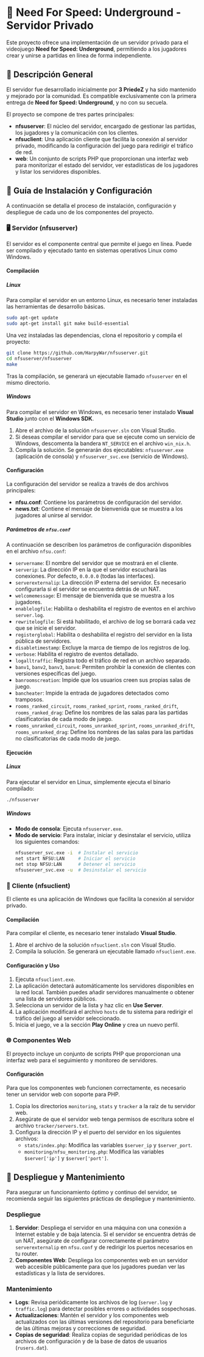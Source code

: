 # 🏁 Need For Speed: Underground - Servidor Privado

Este proyecto ofrece una implementación de un servidor privado para el videojuego **Need for Speed: Underground**, permitiendo a los jugadores crear y unirse a partidas en línea de forma independiente.

## 📜 Descripción General

El servidor fue desarrollado inicialmente por **3 PriedeZ** y ha sido mantenido y mejorado por la comunidad. Es compatible exclusivamente con la primera entrega de **Need for Speed: Underground**, y no con su secuela.

El proyecto se compone de tres partes principales:

- **nfsuserver**: El núcleo del servidor, encargado de gestionar las partidas, los jugadores y la comunicación con los clientes.
- **nfsuclient**: Una aplicación cliente que facilita la conexión al servidor privado, modificando la configuración del juego para redirigir el tráfico de red.
- **web**: Un conjunto de scripts PHP que proporcionan una interfaz web para monitorizar el estado del servidor, ver estadísticas de los jugadores y listar los servidores disponibles.

## 🚀 Guía de Instalación y Configuración

A continuación se detalla el proceso de instalación, configuración y despliegue de cada uno de los componentes del proyecto.

### 🖥️ Servidor (nfsuserver)

El servidor es el componente central que permite el juego en línea. Puede ser compilado y ejecutado tanto en sistemas operativos Linux como Windows.

#### Compilación

##### Linux

Para compilar el servidor en un entorno Linux, es necesario tener instaladas las herramientas de desarrollo básicas.

```bash
sudo apt-get update
sudo apt-get install git make build-essential
```

Una vez instaladas las dependencias, clona el repositorio y compila el proyecto:

```bash
git clone https://github.com/HarpyWar/nfsuserver.git
cd nfsuserver/nfsuserver
make
```

Tras la compilación, se generará un ejecutable llamado `nfsuserver` en el mismo directorio.

##### Windows

Para compilar el servidor en Windows, es necesario tener instalado **Visual Studio** junto con el **Windows SDK**.

1.  Abre el archivo de la solución `nfsuserver.sln` con Visual Studio.
2.  Si deseas compilar el servidor para que se ejecute como un servicio de Windows, descomenta la bandera `NT_SERVICE` en el archivo `win_nix.h`.
3.  Compila la solución. Se generarán dos ejecutables: `nfsuserver.exe` (aplicación de consola) y `nfsuserver_svc.exe` (servicio de Windows).

#### Configuración

La configuración del servidor se realiza a través de dos archivos principales:

-   **nfsu.conf**: Contiene los parámetros de configuración del servidor.
-   **news.txt**: Contiene el mensaje de bienvenida que se muestra a los jugadores al unirse al servidor.

##### Parámetros de `nfsu.conf`

A continuación se describen los parámetros de configuración disponibles en el archivo `nfsu.conf`:

-   `servername`: El nombre del servidor que se mostrará en el cliente.
-   `serverip`: La dirección IP en la que el servidor escuchará las conexiones. Por defecto, `0.0.0.0` (todas las interfaces).
-   `serverexternalip`: La dirección IP externa del servidor. Es necesario configurarla si el servidor se encuentra detrás de un NAT.
-   `welcomemessage`: El mensaje de bienvenida que se muestra a los jugadores.
-   `enablelogfile`: Habilita o deshabilita el registro de eventos en el archivo `server.log`.
-   `rewritelogfile`: Si está habilitado, el archivo de log se borrará cada vez que se inicie el servidor.
-   `registerglobal`: Habilita o deshabilita el registro del servidor en la lista pública de servidores.
-   `disabletimestamp`: Excluye la marca de tiempo de los registros de log.
-   `verbose`: Habilita el registro de eventos detallado.
-   `logalltraffic`: Registra todo el tráfico de red en un archivo separado.
-   `banv1`, `banv2`, `banv3`, `banv4`: Permiten prohibir la conexión de clientes con versiones específicas del juego.
-   `banroomscreation`: Impide que los usuarios creen sus propias salas de juego.
-   `bancheater`: Impide la entrada de jugadores detectados como tramposos.
-   `rooms_ranked_circuit`, `rooms_ranked_sprint`, `rooms_ranked_drift`, `rooms_ranked_drag`: Define los nombres de las salas para las partidas clasificatorias de cada modo de juego.
-   `rooms_unranked_circuit`, `rooms_unranked_sprint`, `rooms_unranked_drift`, `rooms_unranked_drag`: Define los nombres de las salas para las partidas no clasificatorias de cada modo de juego.

#### Ejecución

##### Linux

Para ejecutar el servidor en Linux, simplemente ejecuta el binario compilado:

```bash
./nfsuserver
```

##### Windows

-   **Modo de consola**: Ejecuta `nfsuserver.exe`.
-   **Modo de servicio**: Para instalar, iniciar y desinstalar el servicio, utiliza los siguientes comandos:
    ```bash
    nfsuserver_svc.exe -i  # Instalar el servicio
    net start NFSU:LAN     # Iniciar el servicio
    net stop NFSU:LAN      # Detener el servicio
    nfsuserver_svc.exe -u  # Desinstalar el servicio

### 🚗 Cliente (nfsuclient)

El cliente es una aplicación de Windows que facilita la conexión al servidor privado.

#### Compilación

Para compilar el cliente, es necesario tener instalado **Visual Studio**.

1.  Abre el archivo de la solución `nfsuclient.sln` con Visual Studio.
2.  Compila la solución. Se generará un ejecutable llamado `nfsuclient.exe`.

#### Configuración y Uso

1.  Ejecuta `nfsuclient.exe`.
2.  La aplicación detectará automáticamente los servidores disponibles en la red local. También puedes añadir servidores manualmente o obtener una lista de servidores públicos.
3.  Selecciona un servidor de la lista y haz clic en **Use Server**.
4.  La aplicación modificará el archivo `hosts` de tu sistema para redirigir el tráfico del juego al servidor seleccionado.
5.  Inicia el juego, ve a la sección **Play Online** y crea un nuevo perfil.

### 🌐 Componentes Web

El proyecto incluye un conjunto de scripts PHP que proporcionan una interfaz web para el seguimiento y monitoreo de servidores.

#### Configuración

Para que los componentes web funcionen correctamente, es necesario tener un servidor web con soporte para PHP.

1.  Copia los directorios `monitoring`, `stats` y `tracker` a la raíz de tu servidor web.
2.  Asegúrate de que el servidor web tenga permisos de escritura sobre el archivo `tracker/servers.txt`.
3.  Configura la dirección IP y el puerto del servidor en los siguientes archivos:
    -   `stats/index.php`: Modifica las variables `$server_ip` y `$server_port`.
    -   `monitoring/nfsu_monitoring.php`: Modifica las variables `$server['ip']` y `$server['port']`.

## 🚀 Despliegue y Mantenimiento

Para asegurar un funcionamiento óptimo y continuo del servidor, se recomienda seguir las siguientes prácticas de despliegue y mantenimiento.

### Despliegue

1.  **Servidor**: Despliega el servidor en una máquina con una conexión a Internet estable y de baja latencia. Si el servidor se encuentra detrás de un NAT, asegúrate de configurar correctamente el parámetro `serverexternalip` en `nfsu.conf` y de redirigir los puertos necesarios en tu router.
2.  **Componentes Web**: Despliega los componentes web en un servidor web accesible públicamente para que los jugadores puedan ver las estadísticas y la lista de servidores.

### Mantenimiento

-   **Logs**: Revisa periódicamente los archivos de log (`server.log` y `traffic.log`) para detectar posibles errores o actividades sospechosas.
-   **Actualizaciones**: Mantén el servidor y los componentes web actualizados con las últimas versiones del repositorio para beneficiarte de las últimas mejoras y correcciones de seguridad.
-   **Copias de seguridad**: Realiza copias de seguridad periódicas de los archivos de configuración y de la base de datos de usuarios (`rusers.dat`).
